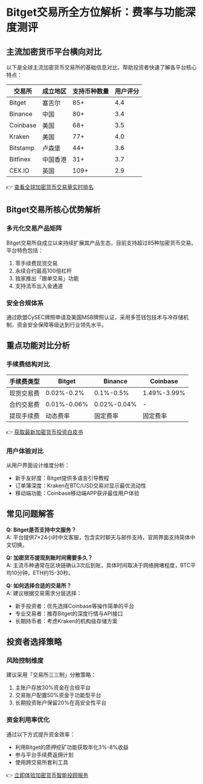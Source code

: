 # Bitget交易所全方位解析：费率与功能深度测评

## 主流加密货币平台横向对比

以下是全球主流加密货币交易所的基础信息对比，帮助投资者快速了解各平台核心特点：

| 交易所      | 成立地区       | 支持币种数量 | 用户评分 |
|-------------|----------------|--------------|----------|
| Bitget      | 塞舌尔         | 85+          | 4.4      |
| Binance     | 中国           | 80+          | 3.4      |
| Coinbase    | 美国           | 68+          | 3.5      |
| Kraken      | 美国           | 77+          | 4.0      |
| Bitstamp    | 卢森堡         | 44+          | 3.6      |
| Bitfinex    | 中国香港       | 31+          | 3.7      |
| CEX.IO      | 英国           | 109+         | 2.9      |

👉 [查看全球加密货币交易量实时排名](https://bit.ly/okx_welcome)

## Bitget交易所核心优势解析

### 多元化交易产品矩阵
Bitget交易所自成立以来持续扩展其产品生态，目前支持超过85种加密货币交易。平台特色包括：
1. 零手续费现货交易
2. 永续合约最高100倍杠杆
3. 独家推出「跟单交易」功能
4. 支持法币出入金通道

### 安全合规体系
通过欧盟CySEC牌照申请及美国MSB牌照认证，采用多签钱包技术与冷存储机制，资金安全保障等级达到行业领先水平。

## 重点功能对比分析

### 手续费结构对比
| 手续费类型   | Bitget      | Binance     | Coinbase    |
|-------------|-------------|-------------|-------------|
| 现货交易费  | 0.02%-0.2%  | 0.1%-0.5%   | 1.49%-3.99% |
| 合约交易费  | 0.01%-0.06% | 0.02%-0.04% | -           |
| 提现手续费  | 动态费率     | 固定费率     | 固定费率     |

👉 [获取最新加密货币投资白皮书](https://bit.ly/okx_welcome)

### 用户体验对比
从用户界面设计维度分析：
- 新手友好度：Bitget提供多语言引导教程
- 订单簿深度：Kraken在BTC/USD交易对显示最优流动性
- 移动端功能：Coinbase移动端APP获评最佳用户体验

## 常见问题解答

**Q: Bitget是否支持中文服务？**  
A: 平台提供7×24小时中文客服，包含实时聊天与邮件支持，官网界面支持简体中文切换。

**Q: 加密货币提现到账时间需要多久？**  
A: 主流币种通常在区块链确认3次后到账，具体时间取决于网络拥堵程度，BTC平均10分钟，ETH约15-30秒。

**Q: 如何选择合适的交易所？**  
A: 建议根据交易需求分层选择：
- 新手投资者：优先选择Coinbase等操作简单的平台
- 专业交易者：推荐Bitget的深度行情与API接口
- 长期持币者：考虑Kraken的机构级存储方案

## 投资者选择策略

### 风险控制维度
建议采用「交易所三三制」分散策略：
1. 主账户存放30%资金在合规平台
2. 交易账户配置50%资金于功能型平台
3. 长期投资账户保留20%在高安全性平台

### 资金利用率优化
通过以下方式提升资金效率：
- 利用Bitget的质押挖矿功能获取年化3%-8%收益
- 参与平台手续费返佣计划
- 使用跨交易所套利工具

👉 [立即体验加密货币智能投顾服务](https://bit.ly/okx_welcome)